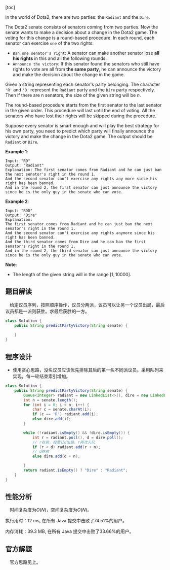 [toc]

In the world of Dota2, there are two parties: the `Radiant` and the `Dire`.

The Dota2 senate consists of senators coming from two parties. Now the senate wants to make a decision about a change in the Dota2 game. The voting for this change is a round-based procedure. In each round, each senator can exercise `one` of the two rights:

* `Ban one senator's right`:
  A senator can make another senator lose **all his rights** in this and all the following rounds.
* `Announce the victory`:
  If this senator found the senators who still have rights to vote are all from **the same party**, he can announce the victory and make the decision about the change in the game.

Given a string representing each senator's party belonging. The character `'R'` and `'D'` represent the `Radiant` party and the `Dire` party respectively. Then if there are n senators, the size of the given string will be $n$.

The round-based procedure starts from the first senator to the last senator in the given order. This procedure will last until the end of voting. All the senators who have lost their rights will be skipped during the procedure.

Suppose every senator is smart enough and will play the best strategy for his own party, you need to predict which party will finally announce the victory and make the change in the Dota2 game. The output should be `Radiant` or `Dire`.



**Example 1**:

```
Input: "RD"
Output: "Radiant"
Explanation: The first senator comes from Radiant and he can just ban the next senator's right in the round 1. 
And the second senator can't exercise any rights any more since his right has been banned. 
And in the round 2, the first senator can just announce the victory since he is the only guy in the senate who can vote.
```

**Example 2**:

```
Input: "RDD"
Output: "Dire"
Explanation: 
The first senator comes from Radiant and he can just ban the next senator's right in the round 1. 
And the second senator can't exercise any rights anymore since his right has been banned. 
And the third senator comes from Dire and he can ban the first senator's right in the round 1. 
And in the round 2, the third senator can just announce the victory since he is the only guy in the senate who can vote.
```



**Note**:

* The length of the given string will in the range $[1, 10000]$.



## 题目解读

&emsp;给定议员序列，按照顺序操作，议员分两派，议员可以让另一个议员出局，最后议员都是一派则获胜。求最后获胜的一方。

```java
class Solution {
    public String predictPartyVictory(String senate) {
        
    }
}
```

## 程序设计

* 使用贪心思路，没名议员应该优先排除其后的第一名不同派议员。采用队列来实现，每一轮结束索引增加。

```java
class Solution {
    public String predictPartyVictory(String senate) {
        Queue<Integer> radiant = new LinkedList<>(), dire = new LinkedList<>();
        int n = senate.length();
        for (int i = 0; i < n; i++) {
            char c = senate.charAt(i);
            if (c == 'R') radiant.add(i);
            else dire.add(i);
        }

        while (!radiant.isEmpty() && !dire.isEmpty()) {
            int r = radiant.poll(), d = dire.poll();
            // r在前，投票让d出局，r再次入队
            if (r < d) radiant.add(r + n);
            // d在前
            else dire.add(d + n);

        }
        return radiant.isEmpty() ? "Dire" : "Radiant";
    }
}
```

## 性能分析

&emsp;时间复杂度为$O(N)$，空间复杂度为$O(N)$。

执行用时：12 ms, 在所有 Java 提交中击败了74.51%的用户。

内存消耗：39.3 MB, 在所有 Java 提交中击败了33.66%的用户。

## 官方解题

&emsp;官方思路见上。
